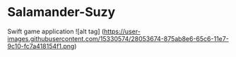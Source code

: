 # Salamander-Suzy
Swift game application 
![alt tag] (https://user-images.githubusercontent.com/15330574/28053674-875ab8e6-65c6-11e7-9c10-fc7a418154f1.png)
